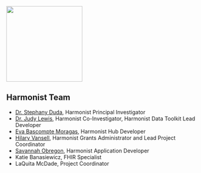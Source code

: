 [<img src="http://dataharmonist.org/logo.png" width="200" />](http://dataharmonist.org)

## Harmonist Team

- [Dr. Stephany Duda](mailto:stephany.duda@vumc.org), Harmonist Principal Investigator
- [Dr. Judy Lewis](mailto:judy.lewis@vumc.org), Harmonist Co-Investigator, Harmonist Data Toolkit Lead Developer
- [Eva Bascompte Moragas](mailto:eva.bascompte.moragas@vumc.org), Harmonist Hub Developer
- [Hilary Vansell](mailto:hilary.vansell@vumc.org), Harmonist Grants Administrator and Lead Project Coordinator
- [Savannah Obregon](mailto:savannah.obregon@vumc.org), Harmonist Application Developer
- Katie Banasiewicz, FHIR Specialist
- LaQuita McDade, Project Coordinator
